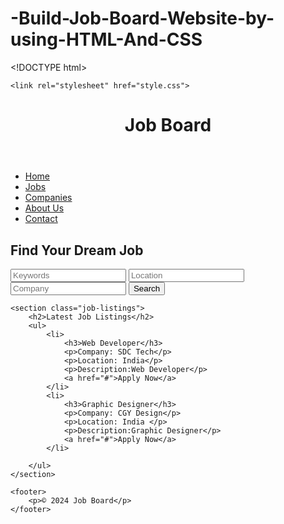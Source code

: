 # -Build-Job-Board-Website-by-using-HTML-And-CSS
\<!DOCTYPE html> 
<html lang="en"> 

<head> 
	<meta charset="UTF-8"> 
	<meta name="viewport" content= 
		"width=device-width, initial-scale=1.0"> 
	<title> 
		Design a Job Board
		using HTML and CSS 
	</title> 
	
	<link rel="stylesheet" href="style.css"> 
</head> 

<body> 
	<header> 
		<h1>Job Board</h1> 
	</header> 
	<nav> 
		<ul> 
			<li><a href="#">Home</a></li> 
			<li><a href="#">Jobs</a></li> 
			<li><a href="#">Companies</a></li> 
			<li><a href="#">About Us</a></li> 
			<li><a href="#">Contact</a></li> 
		</ul> 
	</nav> 
	<section class="search"> 
		<h2>Find Your Dream Job</h2> 
		<form action="#" method="get"> 
			<input type="text" name="keywords"
				placeholder="Keywords"> 
			<input type="text" name="location"
				placeholder="Location"> 
			<input type="text" name="company"
				placeholder="Company"> 
			<button type="submit"> 
				Search 
			</button> 
		</form> 
	</section> 

	<section class="job-listings"> 
		<h2>Latest Job Listings</h2> 
		<ul> 
            <li> 
                <h3>Web Developer</h3> 
                <p>Company: SDC Tech</p> 
                <p>Location: India</p> 
                <p>Description:Web Developer</p> 
                <a href="#">Apply Now</a> 
            </li> 
            <li> 
                <h3>Graphic Designer</h3> 
                <p>Company: CGY Design</p> 
                <p>Location: India </p> 
                <p>Description:Graphic Designer</p> 
                <a href="#">Apply Now</a> 
            </li> 
    
		</ul> 
	</section> 
	
	<footer> 
		<p>© 2024 Job Board</p> 
	</footer> 
</body> 

</html>
